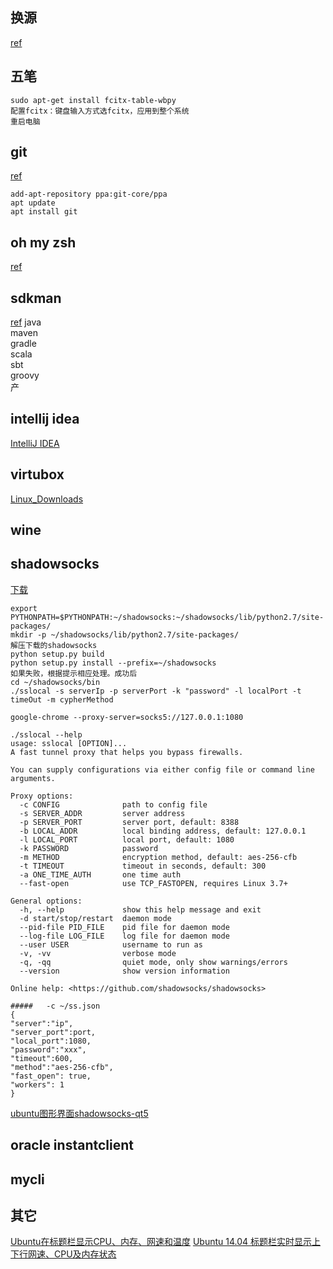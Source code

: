 ## 换源
[ref](ubuntu_%E6%8D%A2%E6%BA%90.md)
## 五笔
```
sudo apt-get install fcitx-table-wbpy
配置fcitx：键盘输入方式选fcitx，应用到整个系统
重启电脑
```
## git
[ref](https://git-scm.com/download/linux)

```
add-apt-repository ppa:git-core/ppa
apt update
apt install git
```


## oh my zsh
[ref](ubuntu_ohmhsh.md)

## sdkman
[ref](http://sdkman.io/install.html)
java<br />
maven<br />
gradle<br />
scala<br />
sbt<br />
groovy<br />
产
## intellij idea
[IntelliJ IDEA](http://www.jetbrains.com/idea/)

## virtubox
[Linux_Downloads](https://www.virtualbox.org/wiki/Linux_Downloads)

## wine

## shadowsocks
[下载](https://github.com/shadowsocks/shadowsocks/releases)
```
export PYTHONPATH=$PYTHONPATH:~/shadowsocks:~/shadowsocks/lib/python2.7/site-packages/
mkdir -p ~/shadowsocks/lib/python2.7/site-packages/
解压下载的shadowsocks
python setup.py build
python setup.py install --prefix=~/shadowsocks
如果失败，根据提示相应处理。成功后
cd ~/shadowsocks/bin
./sslocal -s serverIp -p serverPort -k "password" -l localPort -t timeOut -m cypherMethod

google-chrome --proxy-server=socks5://127.0.0.1:1080

./sslocal --help 
usage: sslocal [OPTION]...
A fast tunnel proxy that helps you bypass firewalls.

You can supply configurations via either config file or command line arguments.

Proxy options:
  -c CONFIG              path to config file
  -s SERVER_ADDR         server address
  -p SERVER_PORT         server port, default: 8388
  -b LOCAL_ADDR          local binding address, default: 127.0.0.1
  -l LOCAL_PORT          local port, default: 1080
  -k PASSWORD            password
  -m METHOD              encryption method, default: aes-256-cfb
  -t TIMEOUT             timeout in seconds, default: 300
  -a ONE_TIME_AUTH       one time auth
  --fast-open            use TCP_FASTOPEN, requires Linux 3.7+

General options:
  -h, --help             show this help message and exit
  -d start/stop/restart  daemon mode
  --pid-file PID_FILE    pid file for daemon mode
  --log-file LOG_FILE    log file for daemon mode
  --user USER            username to run as
  -v, -vv                verbose mode
  -q, -qq                quiet mode, only show warnings/errors
  --version              show version information

Online help: <https://github.com/shadowsocks/shadowsocks>

#####   -c ~/ss.json
{
"server":"ip",
"server_port":port,
"local_port":1080,
"password":"xxx",
"timeout":600,
"method":"aes-256-cfb",
"fast_open": true,
"workers": 1
}

```
[ubuntu图形界面shadowsocks-qt5](https://github.com/shadowsocks/shadowsocks-qt5)
## oracle instantclient

## mycli

## 其它
[Ubuntu在标题栏显示CPU、内存、网速和温度](http://blog.csdn.net/u013541140/article/details/50629825)
[Ubuntu 14.04 标题栏实时显示上下行网速、CPU及内存状态](http://blog.csdn.net/Oct11/article/details/44783443)
